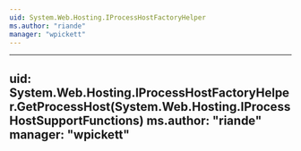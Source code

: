 ```yaml
---
uid: System.Web.Hosting.IProcessHostFactoryHelper
ms.author: "riande"
manager: "wpickett"
---
```


---
uid: System.Web.Hosting.IProcessHostFactoryHelper.GetProcessHost(System.Web.Hosting.IProcessHostSupportFunctions)
ms.author: "riande"
manager: "wpickett"
---
